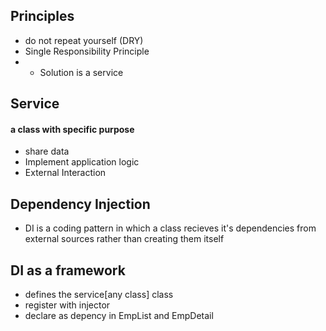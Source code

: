 ## Principles
- do not repeat yourself (DRY)
- Single Responsibility Principle
- - Solution is a service

## Service
#### a class with specific purpose
- share data
- Implement application logic
- External Interaction


## Dependency Injection
- DI is a coding pattern in which a class recieves it's dependencies from external sources rather than creating them itself


## DI as a framework
- defines the service[any class] class
- register with injector
- declare as depency in EmpList and EmpDetail